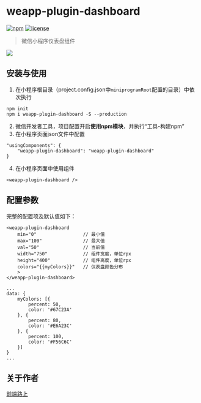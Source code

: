 # weapp-plugin-dashboard

[![npm](https://img.shields.io/npm/v/weapp-plugin-dashboard.svg)](https://www.npmjs.com/package/weapp-plugin-dashboard/)  [![license](https://img.shields.io/github/license/tower1229/weapp-plugin-dashboard.svg)]()

> 微信小程序仪表盘组件

![](https://refined-x.com/asset/a/weapp-plugin-dashboard.gif)


## 安装与使用

1. 在小程序根目录（project.config.json中`miniprogramRoot`配置的目录）中依次执行
```
npm init
npm i weapp-plugin-dashboard -S --production
```
2. 微信开发者工具，项目配置开启**使用npm模块**，并执行“工具-构建npm”
3. 在小程序页面json文件中配置
```
"usingComponents": {
    "weapp-plugin-dashboard": "weapp-plugin-dashboard"
}
```
4. 在小程序页面中使用组件
```
<weapp-plugin-dashboard />
```

## 配置参数

完整的配置项及默认值如下：

```
<weapp-plugin-dashboard 
    min="0"                 // 最小值
    max="100"               // 最大值
    val="50"                // 当前值
    width="750"             // 组件宽度，单位rpx
    height="400"            // 组件高度，单位rpx
    colors="{{myColors}}"   // 仪表盘颜色分布
    >
</weapp-plugin-dashboard>
```

```
...
data: {
    myColors: [{
        percent: 50,
        color: '#67C23A'
    }, {
        percent: 80,
        color: '#E6A23C'
    }, {
        percent: 100,
        color: '#F56C6C'
    }]
}
...
```

## 关于作者

[前端路上](https://refined-x.com/)

